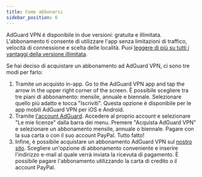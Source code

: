 ```yaml
---
title: Come abbonarsi
sidebar_position: 6
---
```


AdGuard VPN è disponibile in due versioni: gratuita e illimitata. L'abbonamento ti consente di utilizzare l'app senza limitazioni di traffico, velocità di connessione e scelta delle località. Puoi [leggere di più su tutti i vantaggi della versione illimitata](free-vs-unlimited.md).

Se hai deciso di acquistare un abbonamento ad AdGuard VPN, ci sono tre modi per farlo:

1. Tramite un acquisto in-app. Go to the AdGuard VPN app and tap the arrow in the upper right corner of the screen. È possibile scegliere tra tre piani di abbonamento: mensile, annuale e biennale. Selezionare quello più adatto e tocca "Iscriviti". Questa opzione è disponibile per le app mobili AdGuard VPN per iOS e Android.
2. Tramite [l'account AdGuard](https://my.adguard.com/main.html). Accedere al proprio account e selezionare "Le mie licenze" dalla barra dei menu. Premere "Acquista AdGuard VPN" e selezionare un abbonamento mensile, annuale o biennale. Pagare con la sua carta o con il suo account PayPal. Tutto fatto!
3. Infine, è possibile acquistare un abbonamento AdGuard VPN sul [nostro sito](https://adguard-vpn.com/license.html). Scegliere un'opzione di abbonamento conveniente e inserire l'indirizzo e-mail al quale verrà inviata la ricevuta di pagamento. È possibile pagare l'abbonamento utilizzando la carta di credito o il account PayPal.